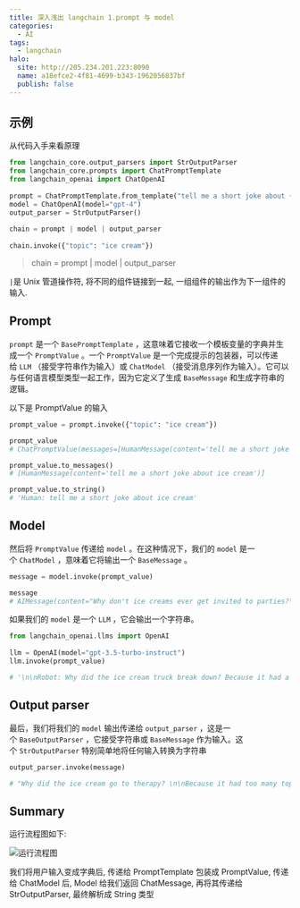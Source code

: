 ```yaml
---
title: 深入浅出 langchain 1.prompt 与 model
categories:
  - AI
tags:
  - langchain
halo:
  site: http://205.234.201.223:8090
  name: a18efce2-4f81-4699-b343-1962056837bf
  publish: false
---
```

## 示例

从代码入手来看原理
``` python
from langchain_core.output_parsers import StrOutputParser  
from langchain_core.prompts import ChatPromptTemplate  
from langchain_openai import ChatOpenAI  
  
prompt = ChatPromptTemplate.from_template("tell me a short joke about {topic}")  
model = ChatOpenAI(model="gpt-4")  
output_parser = StrOutputParser()  
  
chain = prompt | model | output_parser  
  
chain.invoke({"topic": "ice cream"})
```

> chain = prompt | model | output_parser

`|`是 Unix 管道操作符, 将不同的组件链接到一起, 一组组件的输出作为下一组件的输入.

## Prompt

`prompt` 是一个 `BasePromptTemplate` ，这意味着它接收一个模板变量的字典并生成一个 `PromptValue` 。一个 `PromptValue` 是一个完成提示的包装器，可以传递给 `LLM` （接受字符串作为输入）或 `ChatModel` （接受消息序列作为输入）。它可以与任何语言模型类型一起工作，因为它定义了生成 `BaseMessage` 和生成字符串的逻辑。

以下是 PromptValue 的输入
``` python
prompt_value = prompt.invoke({"topic": "ice cream"})

prompt_value
# ChatPromptValue(messages=[HumanMessage(content='tell me a short joke about ice cream')])

prompt_value.to_messages()
# [HumanMessage(content='tell me a short joke about ice cream')]

prompt_value.to_string()
# 'Human: tell me a short joke about ice cream'
```

## Model

然后将 `PromptValue` 传递给 `model` 。在这种情况下，我们的 `model` 是一个 `ChatModel` ，意味着它将输出一个 `BaseMessage` 。

``` python
message = model.invoke(prompt_value)  

message
# AIMessage(content="Why don't ice creams ever get invited to parties?\n\nBecause they always bring a melt down!")
```


如果我们的 `model` 是一个 `LLM` ，它会输出一个字符串。

``` python
from langchain_openai.llms import OpenAI  
  
llm = OpenAI(model="gpt-3.5-turbo-instruct")  
llm.invoke(prompt_value)

# '\n\nRobot: Why did the ice cream truck break down? Because it had a meltdown!'
```

## Output parser

最后，我们将我们的 `model` 输出传递给 `output_parser` ，这是一个 `BaseOutputParser` ，它接受字符串或 `BaseMessage` 作为输入。这个 `StrOutputParser` 特别简单地将任何输入转换为字符串

``` python
output_parser.invoke(message)

# "Why did the ice cream go to therapy? \n\nBecause it had too many toppings and couldn't find its cone-fidence!"
```

## Summary

运行流程图如下: 

![运行流程图](http://picbed.fjhdream.cn/202402271704387.svg)

我们将用户输入变成字典后, 传递给 PromptTemplate 包装成 PromptValue, 传递给 ChatModel 后, Model 给我们返回 ChatMessage, 再将其传递给 StrOutputParser, 最终解析成 String 类型